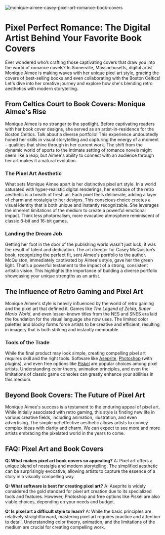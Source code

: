 ![monique-aimee-casey-pixel-art-romance-book-covers](https://images.pexels.com/photos/20409060/pexels-photo-20409060.jpeg?auto=compress&cs=tinysrgb&fit=crop&h=627&w=1200)

# Pixel Perfect Romance: The Digital Artist Behind Your Favorite Book Covers

Ever wondered who’s crafting those captivating covers that draw you into the world of romance novels? In Somerville, Massachusetts, digital artist Monique Aimee is making waves with her unique pixel art style, gracing the covers of best-selling books and even collaborating with the Boston Celtics! Let's dive into her creative journey and explore how she's blending retro aesthetics with modern storytelling.

## From Celtics Court to Book Covers: Monique Aimee's Rise

Monique Aimee is no stranger to the spotlight. Before captivating readers with her book cover designs, she served as an artist-in-residence for the Boston Celtics. Talk about a diverse portfolio! This experience undoubtedly honed her skills in visual storytelling and capturing the energy of a moment – qualities that shine through in her current work. The shift from the dynamic world of sports to the intimate setting of romance novels might seem like a leap, but Aimee's ability to connect with an audience through her art makes it a natural evolution.

### The Pixel Art Aesthetic

What sets Monique Aimee apart is her distinctive pixel art style. In a world saturated with hyper-realistic digital renderings, her embrace of the retro aesthetic is a breath of fresh air. Each pixel feels deliberate, adding a layer of charm and nostalgia to her designs. This conscious choice creates a visual identity that is both unique and instantly recognizable. She leverages the inherent limitations of the medium to create a powerful emotional impact. Think less photorealism, more evocative atmosphere reminiscent of classic 8-bit and 16-bit games.

### Landing the Dream Job

Getting her foot in the door of the publishing world wasn't just luck; it was the result of talent and dedication. The art director for Casey McQuiston’s book, recognizing the perfect fit, sent Aimee's portfolio to the author. McQuiston, immediately captivated by Aimee's style, gave her the green light. That’s a powerful testament to the impact of a strong, consistent artistic vision. This highlights the importance of building a diverse portfolio showcasing your unique strengths as an artist.

## The Influence of Retro Gaming and Pixel Art

Monique Aimee's style is heavily influenced by the world of retro gaming and the pixel art that defined it. Games like *The Legend of Zelda*, *Super Mario World*, and even lesser-known titles from the NES and SNES era laid the foundation for the visual language she now uses. The limited color palettes and blocky forms force artists to be creative and efficient, resulting in imagery that is both striking and instantly memorable. 

### Tools of the Trade

While the final product may look simple, creating compelling pixel art requires skill and the right tools. Software like [Aseprite](https://www.aseprite.org/), [Photoshop](https://www.adobe.com/products/photoshop.html) (with plugins), and even free options like [Piskel](https://www.piskelapp.com/) are popular choices among pixel artists. Understanding color theory, animation principles, and even the limitations of classic game consoles can greatly enhance your abilities in this medium.

## Beyond Book Covers: The Future of Pixel Art

Monique Aimee's success is a testament to the enduring appeal of pixel art. While initially associated with retro gaming, this style is finding new life in various creative fields, including animation, illustration, and even advertising. The simple yet effective aesthetic allows artists to convey complex ideas with clarity and charm. We can expect to see more and more artists embracing the pixelated world in the years to come.

## FAQ: Pixel Art and Book Covers

**Q: What makes pixel art book covers so appealing?**
A: Pixel art offers a unique blend of nostalgia and modern storytelling. The simplified aesthetic can be surprisingly evocative, allowing artists to capture the essence of a story in a visually compelling way.

**Q: What software is best for creating pixel art?**
A: Aseprite is widely considered the gold standard for pixel art creation due to its specialized tools and features. However, Photoshop and free options like Piskel are also viable choices, depending on your needs and budget.

**Q: Is pixel art a difficult style to learn?**
A: While the basic principles are relatively straightforward, mastering pixel art requires practice and attention to detail. Understanding color theory, animation, and the limitations of the medium are crucial for creating compelling work.
